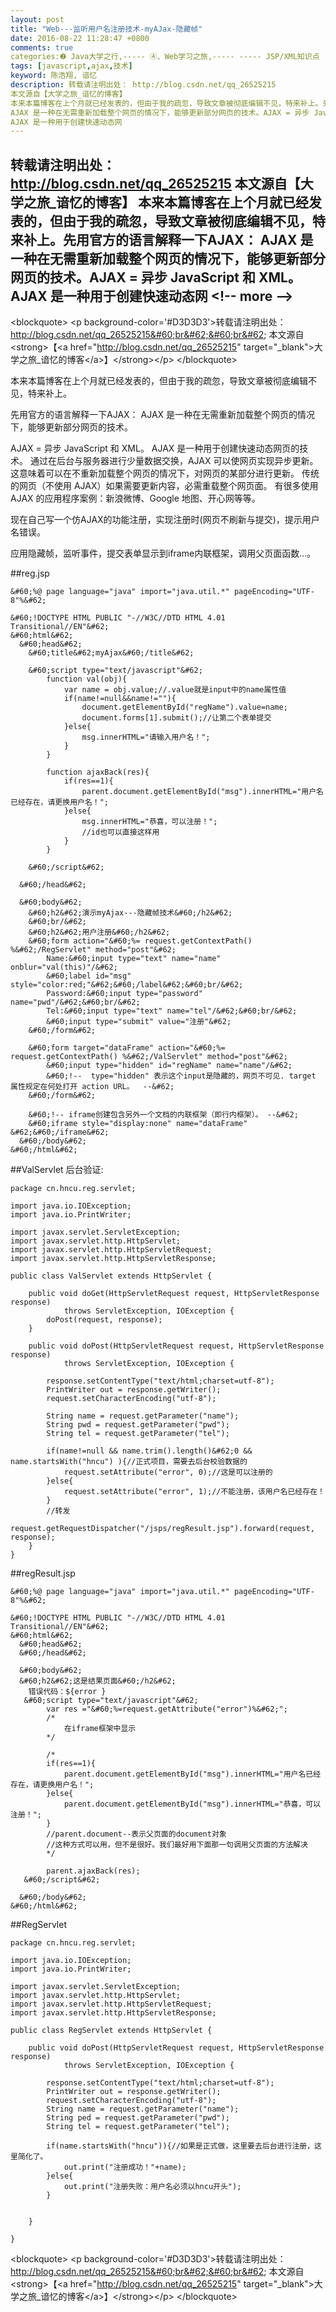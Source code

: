 ```yaml
---
layout: post
title: "Web---监听用户名注册技术-myAJax-隐藏帧"
date: 2016-08-22 11:28:47 +0800
comments: true
categories:❷ Java大学之行,----- ④、Web学习之旅,----- ----- JSP/XML知识点
tags: [javascript,ajax,技术]
keyword: 陈浩翔, 谙忆
description: 转载请注明出处： http://blog.csdn.net/qq_26525215
本文源自【大学之旅_谙忆的博客】
本来本篇博客在上个月就已经发表的，但由于我的疏忽，导致文章被彻底编辑不见，特来补上。先用官方的语言解释一下AJAX： 
AJAX 是一种在无需重新加载整个网页的情况下，能够更新部分网页的技术。AJAX = 异步 JavaScript 和 XML。 
AJAX 是一种用于创建快速动态网 
---
```



转载请注明出处： http://blog.csdn.net/qq_26525215
本文源自【大学之旅_谙忆的博客】
本来本篇博客在上个月就已经发表的，但由于我的疏忽，导致文章被彻底编辑不见，特来补上。先用官方的语言解释一下AJAX： 
AJAX 是一种在无需重新加载整个网页的情况下，能够更新部分网页的技术。AJAX = 异步 JavaScript 和 XML。 
AJAX 是一种用于创建快速动态网
&#60;!-- more --&#62;
----------

&#60;blockquote&#62;
&#60;p background-color='#D3D3D3'&#62;转载请注明出处： http://blog.csdn.net/qq_26525215&#60;br&#62;&#60;br&#62;
本文源自&#60;strong&#62;【&#60;a href="http://blog.csdn.net/qq_26525215" target="_blank"&#62;大学之旅_谙忆的博客&#60;/a&#62;】&#60;/strong&#62;&#60;/p&#62;
&#60;/blockquote&#62;


本来本篇博客在上个月就已经发表的，但由于我的疏忽，导致文章被彻底编辑不见，特来补上。

先用官方的语言解释一下AJAX：
AJAX 是一种在无需重新加载整个网页的情况下，能够更新部分网页的技术。

AJAX = 异步 JavaScript 和 XML。
AJAX 是一种用于创建快速动态网页的技术。
通过在后台与服务器进行少量数据交换，AJAX 可以使网页实现异步更新。这意味着可以在不重新加载整个网页的情况下，对网页的某部分进行更新。
传统的网页（不使用 AJAX）如果需要更新内容，必需重载整个网页面。
有很多使用 AJAX 的应用程序案例：新浪微博、Google 地图、开心网等等。


现在自己写一个仿AJAX的功能注册，实现注册时(网页不刷新与提交)，提示用户名错误。

应用隐藏帧，监听事件，提交表单显示到iframe内联框架，调用父页面函数...。

##reg.jsp
```
&#60;%@ page language="java" import="java.util.*" pageEncoding="UTF-8"%&#62;

&#60;!DOCTYPE HTML PUBLIC "-//W3C//DTD HTML 4.01 Transitional//EN"&#62;
&#60;html&#62;
  &#60;head&#62;
    &#60;title&#62;myAjax&#60;/title&#62;
    
    &#60;script type="text/javascript"&#62;
    	function val(obj){
    		var name = obj.value;//.value就是input中的name属性值
    		if(name!=null&&name!=""){
    			document.getElementById("regName").value=name;
    			document.forms[1].submit();//让第二个表单提交
    		}else{
    			msg.innerHTML="请输入用户名！";
    		}
    	}
    	
    	function ajaxBack(res){
    		if(res==1){
				parent.document.getElementById("msg").innerHTML="用户名已经存在，请更换用户名！";   			
   			}else{
				msg.innerHTML="恭喜，可以注册！";  
				//id也可以直接这样用 			
   			}
    	}
    
    &#60;/script&#62;
    
  &#60;/head&#62;
  
  &#60;body&#62;
  	&#60;h2&#62;演示myAjax---隐藏帧技术&#60;/h2&#62;
  	&#60;br/&#62;
  	&#60;h2&#62;用户注册&#60;/h2&#62;
  	&#60;form action="&#60;%= request.getContextPath() %&#62;/RegServlet" method="post"&#62;
  		Name:&#60;input type="text" name="name" onblur="val(this)"/&#62;
  		&#60;label id="msg" style="color:red;"&#62;&#60;/label&#62;&#60;br/&#62;
  		Password:&#60;input type="password" name="pwd"/&#62;&#60;br/&#62;
  		Tel:&#60;input type="text" name="tel"/&#62;&#60;br/&#62;
		&#60;input type="submit" value="注册"&#62;  		
  	&#60;/form&#62;
  	
  	&#60;form target="dataFrame" action="&#60;%= request.getContextPath() %&#62;/ValServlet" method="post"&#62;
  		&#60;input type="hidden" id="regName" name="name"/&#62;
  		&#60;!--  type="hidden" 表示这个input是隐藏的，网页不可见. target 属性规定在何处打开 action URL。  --&#62;
  	&#60;/form&#62;	
  	
  	&#60;!-- iframe创建包含另外一个文档的内联框架（即行内框架）。 --&#62;
  	&#60;iframe style="display:none" name="dataFrame" &#62;&#60;/iframe&#62;
  &#60;/body&#62;
&#60;/html&#62;

```

##ValServlet
后台验证:

```
package cn.hncu.reg.servlet;

import java.io.IOException;
import java.io.PrintWriter;

import javax.servlet.ServletException;
import javax.servlet.http.HttpServlet;
import javax.servlet.http.HttpServletRequest;
import javax.servlet.http.HttpServletResponse;

public class ValServlet extends HttpServlet {

	public void doGet(HttpServletRequest request, HttpServletResponse response)
			throws ServletException, IOException {
		doPost(request, response);
	}

	public void doPost(HttpServletRequest request, HttpServletResponse response)
			throws ServletException, IOException {
		
		response.setContentType("text/html;charset=utf-8");
		PrintWriter out = response.getWriter();
		request.setCharacterEncoding("utf-8");
		
		String name = request.getParameter("name");
		String pwd = request.getParameter("pwd");
		String tel = request.getParameter("tel");
		
		if(name!=null && name.trim().length()&#62;0 && name.startsWith("hncu") ){//正式项目，需要去后台校验数据的
			request.setAttribute("error", 0);//这是可以注册的
		}else{
			request.setAttribute("error", 1);//不能注册，该用户名已经存在！
		}
		//转发
		request.getRequestDispatcher("/jsps/regResult.jsp").forward(request, response);
	}
}

```





##regResult.jsp

```
&#60;%@ page language="java" import="java.util.*" pageEncoding="UTF-8"%&#62;

&#60;!DOCTYPE HTML PUBLIC "-//W3C//DTD HTML 4.01 Transitional//EN"&#62;
&#60;html&#62;
  &#60;head&#62;
  &#60;/head&#62;
  
  &#60;body&#62;
  &#60;h2&#62;这是结果页面&#60;/h2&#62;
    错误代码：${error }
   &#60;script type="text/javascript"&#62;
   		var res ="&#60;%=request.getAttribute("error")%&#62;";
   		/*
   			在iframe框架中显示
   		*/
   		
   		/*
   		if(res==1){
			parent.document.getElementById("msg").innerHTML="用户名已经存在，请更换用户名！";   			
   		}else{
			parent.document.getElementById("msg").innerHTML="恭喜，可以注册！";   			
   		}
   		//parent.document--表示父页面的document对象
   		//这种方式可以用，但不是很好。我们最好用下面那一句调用父页面的方法解决
   		*/
   		
   		parent.ajaxBack(res);
   &#60;/script&#62;
   
  &#60;/body&#62;
&#60;/html&#62;

```

##RegServlet

```
package cn.hncu.reg.servlet;

import java.io.IOException;
import java.io.PrintWriter;

import javax.servlet.ServletException;
import javax.servlet.http.HttpServlet;
import javax.servlet.http.HttpServletRequest;
import javax.servlet.http.HttpServletResponse;

public class RegServlet extends HttpServlet {

	public void doPost(HttpServletRequest request, HttpServletResponse response)
			throws ServletException, IOException {
		
		response.setContentType("text/html;charset=utf-8");
		PrintWriter out = response.getWriter();
		request.setCharacterEncoding("utf-8");
		String name = request.getParameter("name");
		String ped = request.getParameter("pwd");
		String tel = request.getParameter("tel");
		
		if(name.startsWith("hncu")){//如果是正式做，这里要去后台进行注册，这里简化了。
			out.print("注册成功！"+name);
		}else{
			out.print("注册失败：用户名必须以hncu开头");
		}

	
	}

}

```



&#60;blockquote&#62;
&#60;p background-color='#D3D3D3'&#62;转载请注明出处： http://blog.csdn.net/qq_26525215&#60;br&#62;&#60;br&#62;
本文源自&#60;strong&#62;【&#60;a href="http://blog.csdn.net/qq_26525215" target="_blank"&#62;大学之旅_谙忆的博客&#60;/a&#62;】&#60;/strong&#62;&#60;/p&#62;
&#60;/blockquote&#62;
